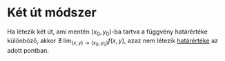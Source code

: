 # Két út módszer

Ha létezik két út, ami mentén $(x_0, y_0)$-ba tartva a függvény határértéke különböző, akkor $\nexists \ \lim_{(x, y) \rightarrow (x_0, y_0)}f(x, y)$, azaz nem létezik [határértéke](fuggveny-hatarerteke.md) az adott pontban.